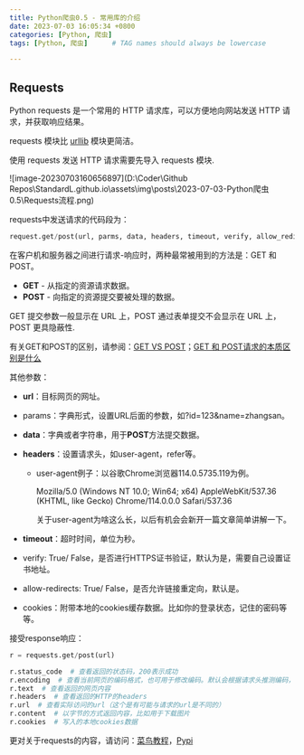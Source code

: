 ```yaml
---
title: Python爬虫0.5 - 常用库的介绍
date: 2023-07-03 16:05:34 +0800
categories: [Python, 爬虫]
tags: [Python, 爬虫]      # TAG names should always be lowercase

---
```


## Requests

Python requests 是一个常用的 HTTP 请求库，可以方便地向网站发送 HTTP 请求，并获取响应结果。

requests 模块比 [urllib](https://www.runoob.com/python3/python-urllib.html) 模块更简洁。

使用 requests 发送 HTTP 请求需要先导入 requests 模块.

![image-20230703160656897](D:\Coder\Github Repos\StandardL.github.io\assets\img\posts\2023-07-03-Python爬虫0.5\Requests流程.png)

requests中发送请求的代码段为：

```python
request.get/post(url, parms, data, headers, timeout, verify, allow_redirects, cookies)
```

在客户机和服务器之间进行请求-响应时，两种最常被用到的方法是：GET 和 POST。

- **GET** - 从指定的资源请求数据。
- **POST** - 向指定的资源提交要被处理的数据。

GET 提交参数一般显示在 URL 上，POST 通过表单提交不会显示在 URL 上，POST 更具隐蔽性.

有关GET和POST的区别，请参阅：[GET VS POST](https://www.runoob.com/tags/html-httpmethods.html)；[GET 和 POST请求的本质区别是什么](https://cloud.tencent.com/developer/article/1915518)

其他参数：

- **url**：目标网页的网址。

- params：字典形式，设置URL后面的参数，如?id=123&name=zhangsan。

- **data**：字典或者字符串，用于**POST**方法提交数据。

- **headers**：设置请求头，如user-agent，refer等。

  - user-agent例子：以谷歌Chrome浏览器114.0.5735.119为例。

    Mozilla/5.0 (Windows NT 10.0; Win64; x64) AppleWebKit/537.36 (KHTML, like Gecko) Chrome/114.0.0.0 Safari/537.36

    关于user-agent为啥这么长，以后有机会会新开一篇文章简单讲解一下。

- **timeout**：超时时间，单位为秒。

- verify: True/ False，是否进行HTTPS证书验证，默认为是，需要自己设置证书地址。

- allow-redirects: True/ False，是否允许链接重定向，默认是。

- cookies：附带本地的cookies缓存数据。比如你的登录状态，记住的密码等等。

接受response响应：

```python
r = requests.get/post(url)

r.status_code  # 查看返回的状态码，200表示成功
r.encoding  # 查看当前网页的编码格式，也可用于修改编码。默认会根据请求头推测编码，若找不到则默认为ISO-8859-1编码
r.text  # 查看返回的网页内容
r.headers  # 查看返回的HTTP的headers
r.url  # 查看实际访问的url（这个是有可能与请求的url是不同的）
r.content  # 以字节的方式返回内容，比如用于下载图片
r.cookies  # 写入的本地cookies数据
```

更对关于requests的内容，请访问：[菜鸟教程](https://www.runoob.com/python3/python-requests.html)，[Pypi](https://pypi.org/project/requests/)